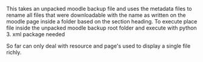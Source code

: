 This takes an unpacked moodle backup file and uses the metadata files to rename all files that were downloadable with the name as written on the moodle page inside a folder based on the section heading.
To execute place file inside the unpacked moodle backup root folder and execute with python 3. xml package needed

So far can only deal with resource and page's used to display a single file richly. 
